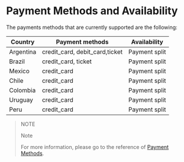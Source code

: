 ﻿# Payment Methods and Availability

The payments methods that are currently supported are the following:

|Country  |Payment methods                         |Availability                     |
|---------|----------------------------------------|---------------------------------|
|Argentina|credit_card, debit_card,ticket          |Payment split                    |
|Brazil   |credit_card, ticket                     |Payment split                    |
|Mexico   |credit_card                             |Payment split                    |
|Chile    |credit_card                             |Payment split                    |
|Colombia |credit_card                             |Payment split                    |
|Uruguay  |credit_card                             |Payment split                    |
|Peru     |credit_card                             |Payment split                    |

> NOTE
>
> Note
>
> For more information, please go to the reference of [Payment Methods](https://www.mercadopago.com.br/developers/en/reference/payment_methods/_payment_methods/get/).
